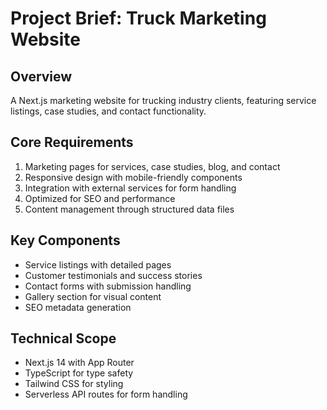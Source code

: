 # Project Brief: Truck Marketing Website

## Overview
A Next.js marketing website for trucking industry clients, featuring service listings, case studies, and contact functionality.

## Core Requirements
1. Marketing pages for services, case studies, blog, and contact
2. Responsive design with mobile-friendly components
3. Integration with external services for form handling
4. Optimized for SEO and performance
5. Content management through structured data files

## Key Components
- Service listings with detailed pages
- Customer testimonials and success stories
- Contact forms with submission handling
- Gallery section for visual content
- SEO metadata generation

## Technical Scope
- Next.js 14 with App Router
- TypeScript for type safety
- Tailwind CSS for styling
- Serverless API routes for form handling

